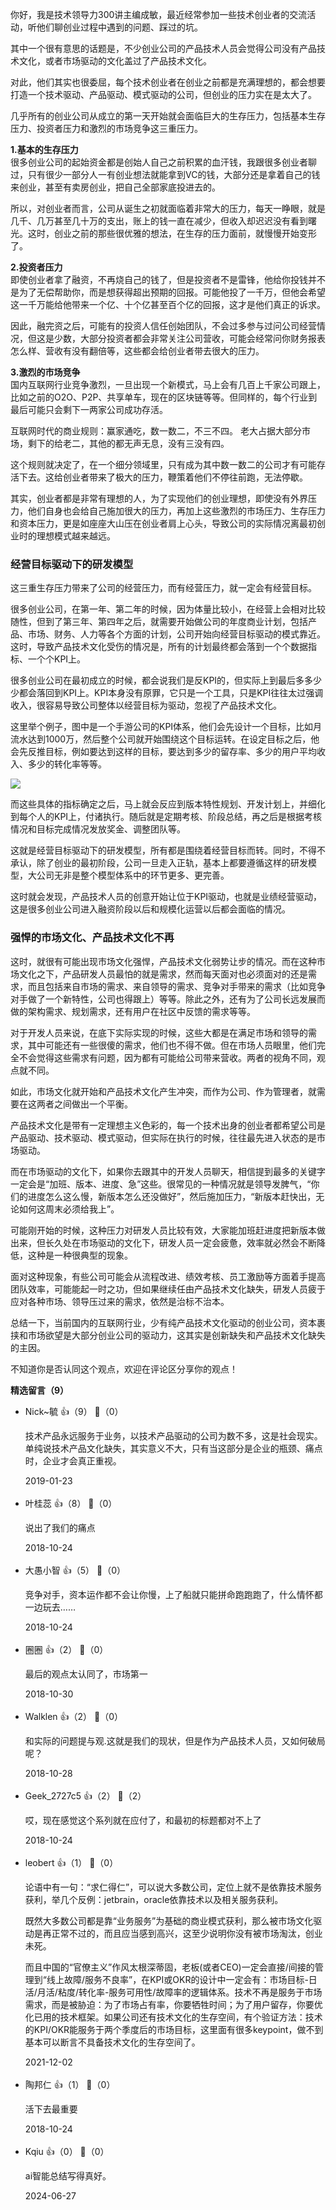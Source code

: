你好，我是技术领导力300讲主编成敏，最近经常参加一些技术创业者的交流活动，听他们聊创业过程中遇到的问题、踩过的坑。

其中一个很有意思的话题是，不少创业公司的产品技术人员会觉得公司没有产品技术文化，或者市场驱动的文化盖过了产品技术文化。

对此，他们其实也很委屈，每个技术创业者在创业之前都是充满理想的，都会想要打造一个技术驱动、产品驱动、模式驱动的公司，但创业的压力实在是太大了。

几乎所有的创业公司从成立的第一天开始就会面临巨大的生存压力，包括基本生存压力、投资者压力和激烈的市场竞争这三重压力。

**1.基本的生存压力**  
很多创业公司的起始资金都是创始人自己之前积累的血汗钱，我跟很多创业者聊过，只有很少一部分人一有创业想法就能拿到VC的钱，大部分还是拿着自己的钱来创业，甚至有卖房创业，把自己全部家底投进去的。

所以，对创业者而言，公司从诞生之初就面临着非常大的压力，每天一睁眼，就是几千、几万甚至几十万的支出，账上的钱一直在减少，但收入却迟迟没有看到曙光。这时，创业之前的那些很优雅的想法，在生存的压力面前，就慢慢开始变形了。

**2.投资者压力**  
即使创业者拿了融资，不再烧自己的钱了，但是投资者不是雷锋，他给你投钱并不是为了无偿帮助你，而是想获得超出预期的回报。可能他投了一千万，但他会希望这一千万能给他带来一个亿、十个亿甚至百个亿的回报，这才是他们真正的诉求。

因此，融完资之后，可能有的投资人信任创始团队，不会过多参与过问公司经营情况，但这是少数，大部分投资者都会非常关注公司营收，可能会经常问你财务报表怎么样、营收有没有翻倍等，这些都会给创业者带去很大的压力。

**3.激烈的市场竞争**  
国内互联网行业竞争激烈，一旦出现一个新模式，马上会有几百上千家公司跟上，比如之前的O2O、P2P、共享单车，现在的区块链等等。但同样的，每个行业到最后可能只会剩下一两家公司成功存活。

互联网时代的商业规则：赢家通吃，数一数二，不三不四。 老大占据大部分市场，剩下的给老二，其他的都无声无息，没有三没有四。

这个规则就决定了，在一个细分领域里，只有成为其中数一数二的公司才有可能存活下去。这给创业者带来了极大的压力，鞭策着他们不停往前跑，无法停歇。

其实，创业者都是非常有理想的人，为了实现他们的创业理想，即使没有外界压力，他们自身也会给自己施加很大的压力，再加上这些激烈的市场压力、生存压力和资本压力，更是如座座大山压在创业者肩上心头，导致公司的实际情况离最初创业时的理想模式越来越远。

### 经营目标驱动下的研发模型

这三重生存压力带来了公司的经营压力，而有经营压力，就一定会有经营目标。

很多创业公司，在第一年、第二年的时候，因为体量比较小，在经营上会相对比较随性，但到了第三年、第四年之后，就需要开始做公司的年度商业计划，包括产品、市场、财务、人力等各个方面的计划，公司开始向经营目标驱动的模式靠近。这时，导致产品技术文化受伤的情况是，所有的计划最终都会落到一个个数据指标、一个个KPI上。

很多创业公司在最初成立的时候，都会说我们是反KPI的，但实际上到最后多多少少都会落回到KPI上。KPI本身没有原罪，它只是一个工具，只是KPI往往太过强调收入，很容易导致公司整体以经营目标为驱动，忽视了产品技术文化。

这里举个例子，图中是一个手游公司的KPI体系，他们会先设计一个目标，比如月流水达到1000万，然后整个公司就开始围绕这个目标运转。在设定目标之后，他会先反推目标，例如要达到这样的目标，要达到多少的留存率、多少的用户平均收入、多少的转化率等等。

![](https://static001.geekbang.org/resource/image/d6/54/d668e87b0459d882d1467b91ac134754.png?wh=642%2A517)

而这些具体的指标确定之后，马上就会反应到版本特性规划、开发计划上，并细化到每个人的KPI上，付诸执行。随后就是定期考核、阶段总结，再之后是根据考核情况和目标完成情况发放奖金、调整团队等。

这就是经营目标驱动下的研发模型，所有都是围绕着经营目标而转。同时，不得不承认，除了创业的最初阶段，公司一旦走入正轨，基本上都要遵循这样的研发模型，大公司无非是整个模型体系中的环节更多、更完善。

这时就会发现，产品技术人员的创意开始让位于KPI驱动，也就是业绩经营驱动，这是很多创业公司进入融资阶段以后和规模化运营以后都会面临的情况。

### 强悍的市场文化、产品技术文化不再

这时，就很有可能出现市场文化强悍，产品技术文化弱势让步的情况。而在这种市场文化之下，产品研发人员最怕的就是需求，然而每天面对也必须面对的还是需求，而且包括来自市场的需求、来自领导的需求、竞争对手带来的需求（比如竞争对手做了一个新特性，公司也得跟上）等等。除此之外，还有为了公司长远发展而做的架构需求、规划需求，还有用户在社区中反馈的需求等等。

对于开发人员来说，在底下实际实现的时候，这些大都是在满足市场和领导的需求，其中可能还有一些很傻的需求，他们也不得不做。但在市场人员眼里，他们完全不会觉得这些需求有问题，因为都有可能给公司带来营收。两者的视角不同，观点就不同。

如此，市场文化就开始和产品技术文化产生冲突，而作为公司、作为管理者，就需要在这两者之间做出一个平衡。

产品技术文化是带有一定理想主义色彩的，每一个技术出身的创业者都希望公司是产品驱动、技术驱动、模式驱动，但实际在执行的时候，往往最先进入状态的是市场驱动。

而在市场驱动的文化下，如果你去跟其中的开发人员聊天，相信提到最多的关键字一定会是“加班、版本、进度、急”这些。很常见的一种情况就是领导发脾气，“你们的进度怎么这么慢，新版本怎么还没做好”，然后施加压力，“新版本赶快出，无论如何这周末必须给我上”。

可能刚开始的时候，这种压力对研发人员比较有效，大家能加班赶进度把新版本做出来，但长久处在市场驱动的文化下，研发人员一定会疲惫，效率就必然会不断降低，这种是一种很典型的现象。

面对这种现象，有些公司可能会从流程改进、绩效考核、员工激励等方面着手提高团队效率，可能能起一时之功，但如果继续任由产品技术文化缺失，研发人员疲于应对各种市场、领导压过来的需求，依然是治标不治本。

总结一下，当前国内的互联网行业，少有纯产品技术文化驱动的创业公司，资本裹挟和市场欲望是大部分创业公司的驱动力，这其实是创新缺失和产品技术文化缺失的主因。

不知道你是否认同这个观点，欢迎在评论区分享你的观点！
<div><strong>精选留言（9）</strong></div><ul>
<li><span>Nick~毓</span> 👍（9） 💬（0）<p>技术产品永远服务于业务，以技术产品驱动的公司为数不多，这是社会现实。
单纯说技术产品文化缺失，其实意义不大，只有当这部分是企业的瓶颈、痛点时，企业才会真正重视。</p>2019-01-23</li><br/><li><span>叶桂蕊</span> 👍（8） 💬（0）<p>说出了我们的痛点</p>2018-10-24</li><br/><li><span>大愚小智</span> 👍（5） 💬（0）<p>竞争对手，资本运作都不会让你慢，上了船就只能拼命跑跑跑了，什么情怀都一边玩去……</p>2018-10-24</li><br/><li><span>圈圈</span> 👍（2） 💬（0）<p>最后的观点太认同了，市场第一</p>2018-10-30</li><br/><li><span>Walklen</span> 👍（2） 💬（0）<p>和实际的问题提与观.这就是我们的现状，但是作为产品技术人员，又如何破局呢？</p>2018-10-28</li><br/><li><span>Geek_2727c5</span> 👍（2） 💬（2）<p>哎，现在感觉这个系列就在应付了，和最初的标题都对不上了</p>2018-10-24</li><br/><li><span>leobert</span> 👍（1） 💬（0）<p>论语中有一句：“求仁得仁”，可以说大多数公司，定位上就不是依靠技术服务获利，举几个反例：jetbrain，oracle依靠技术以及相关服务获利。

既然大多数公司都是靠“业务服务”为基础的商业模式获利，那么被市场文化驱动是再正常不过的，而且应当感到高兴，这至少说明你没有被市场淘汰，创业未死。

而且中国的“官僚主义”作风太根深蒂固，老板(或者CEO)一定会直接&#47;间接的管理到“线上故障&#47;服务不良率”，在KPI或OKR的设计中一定会有：市场目标-日活&#47;月活&#47;粘度&#47;转化率-服务可用性&#47;故障率的逻辑体系。技术不再是服务于市场需求，而是被胁迫：为了市场占有率，你要牺牲时间；为了用户留存，你要优化已用的技术框架。如果公司还有技术文化的生存空间，有个验证方法：技术的KPI&#47;OKR能服务于两个季度后的市场目标，这里面有很多keypoint，做不到基本可以断言不具备技术文化的生存空间了。</p>2021-12-02</li><br/><li><span>陶邦仁</span> 👍（1） 💬（0）<p>活下去最重要</p>2018-10-24</li><br/><li><span>Kqiu</span> 👍（0） 💬（0）<p>ai智能总结写得真好。</p>2024-06-27</li><br/>
</ul>